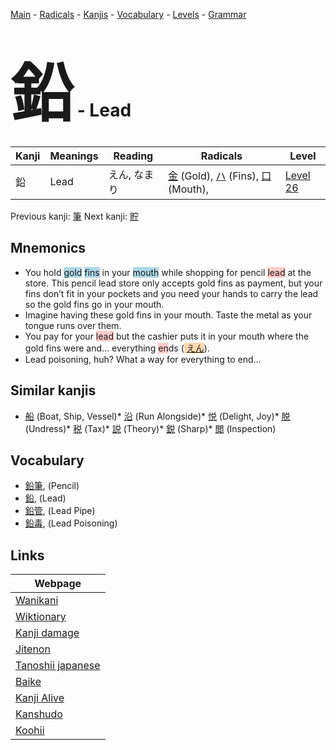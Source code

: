 <style> bigfont {font-size: 100px}</style>
[Main](../README.md) -
[Radicals](../radicals.md) -
[Kanjis](../kanjis.md) -
[Vocabulary](../vocabulary.md) -
[Levels](../levels.md) -
[Grammar](../grammar.md)
# <bigfont> 鉛</bigfont> - Lead 

| Kanji | Meanings | Reading | Radicals | Level |
| --- | --- | --- | --- | --- |
| 鉛 | Lead | えん, なまり | [金](../radicals/金.md) (Gold), [ハ](../radicals/ハ.md) (Fins), [口](../radicals/口.md) (Mouth),  | [Level 26](../levels/wk_level26.md) |

Previous kanji: [筆](筆.md) Next kanji: [貯](貯.md) 

## Mnemonics
 * You hold <span style="background-color:#ADD8E6"> gold</span> <span style="background-color:#ADD8E6"> fins</span> in your <span style="background-color:#ADD8E6"> mouth</span> while shopping for pencil <span style="background-color:#ffcccb"> lead</span> at the store. This pencil lead store only accepts gold fins as payment, but your fins don’t fit in your pockets and you need your hands to carry the lead so the gold fins go in your mouth.
* Imagine having these gold fins in your mouth. Taste the metal as your tongue runs over them.
* You pay for your <span style="background-color:#ffcccb"> lead</span> but the cashier puts it in your mouth where the gold fins were and... everything <span style="background-color:#ffcccb"> en</span>ds (<span style="background-color:#fed8b1"> [えん](https://jisho.org/search/えん)</span>).
* Lead poisoning, huh? What a way for everything to end...


## Similar kanjis
 * [船](船.md) (Boat, Ship, Vessel)* [沿](沿.md) (Run Alongside)* [悦](悦.md) (Delight, Joy)* [脱](脱.md) (Undress)* [税](税.md) (Tax)* [説](説.md) (Theory)* [鋭](鋭.md) (Sharp)* [閲](閲.md) (Inspection)


## Vocabulary
 * [鉛筆](../vocabulary/鉛.md), (Pencil)
* [鉛](../vocabulary/鉛.md), (Lead)
* [鉛管](../vocabulary/鉛.md), (Lead Pipe)
* [鉛毒](../vocabulary/鉛.md), (Lead Poisoning)



## Links 

| Webpage |
| --- |
| [Wanikani          ](https://www.wanikani.com/kanji/鉛) |
| [Wiktionary        ](https://en.wiktionary.org/wiki/鉛) |
| [Kanji damage      ](http://www.kanjidamage.com/kanji/search?utf8=✓&q=鉛) |
| [Jitenon           ](https://jitenon.com/kanji/鉛) |
| [Tanoshii japanese ](https://www.tanoshiijapanese.com/dictionary/kanji.cfm?k=鉛) |
| [Baike             ](https://baike.baidu.com/item/鉛) |
| [Kanji Alive       ](https://app.kanjialive.com/鉛) |
| [Kanshudo          ](https://www.kanshudo.com/searchmn?q=鉛) |
| [Koohii            ](https://kanji.koohii.com/study/kanji/鉛) |
